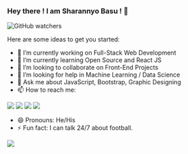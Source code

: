 ### Hey there ! I am Sharannyo Basu ! 👋

![GitHub watchers](https://img.shields.io/github/watchers/sharannyobasu/sharannyobasu?color=181717&label=Views&logo=Github&style=social)


Here are some ideas to get you started:

- 🔭 I’m currently working on Full-Stack Web Development
- 🌱 I’m currently learning Open Source and React JS
- 👯 I’m looking to collaborate on Front-End Projects
- 🤔 I’m looking for help in Machine Learning / Data Science
- 💬 Ask me about JavaScript, Bootstrap, Graphic Designing
- 📫 How to reach me:

<img src="https://img.shields.io/badge/gmail-%23D14836.svg?&style=for-the-badge&logo=gmail&logoColor=white">   <img src="https://img.shields.io/badge/instagram-%23E4405F.svg?&style=for-the-badge&logo=instagram&logoColor=white" href="https://www.instagram.com/sharannyo_/">   <img src="https://img.shields.io/badge/linkedin-%230077B5.svg?&style=for-the-badge&logo=linkedin&logoColor=white" href="https://www.linkedin.com/in/sharannyobasu/">   <img src="https://img.shields.io/badge/medium-%2312100E.svg?&style=for-the-badge&logo=medium&logoColor=white" href="https://medium.com/@yobasu2015">

- 😄 Pronouns: He/His
- ⚡ Fun fact: I can talk 24/7 about football.

<img src="https://github-readme-stats.vercel.app/api?username=sharannyobasu&&show_icons=true&title_color=ffffff&icon_color=ffffff&text_color=daf7dc&bg_color=4885ed">




